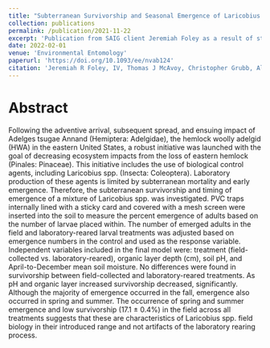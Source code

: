```yaml
---
title: "Subterranean Survivorship and Seasonal Emergence of Laricobius spp. (Coleoptera: Derodontidae), Biological Control Agents for the Hemlock Woolly Adelgid"
collection: publications
permalink: /publication/2021-11-22
excerpt: 'Publication from SAIG client Jeremiah Foley as a result of statistical consulting I performed while working there.'
date: 2022-02-01
venue: 'Environmental Entomology'
paperurl: 'https://doi.org/10.1093/ee/nvab124'
citation: 'Jeremiah R Foley, IV, Thomas J McAvoy, Christopher Grubb, Albert E Mayfield, III, Brian Strahm, Scott M Salom. (2022). &quot;Subterranean Survivorship and Seasonal Emergence of Laricobius spp. (Coleoptera: Derodontidae), Biological Control Agents for the Hemlock Woolly Adelgid.&quot; <i>Environmental Entomology</i>. 51(1).'
---
```


Abstract
======
Following the adventive arrival, subsequent spread, and ensuing impact of Adelges tsugae Annand (Hemiptera: Adelgidae), the hemlock woolly adelgid (HWA) in the eastern United States, a robust initiative was launched with the goal of decreasing ecosystem impacts from the loss of eastern hemlock (Pinales: Pinaceae). This initiative includes the use of biological control agents, including Laricobius spp. (Insecta: Coleoptera). Laboratory production of these agents is limited by subterranean mortality and early emergence. Therefore, the subterranean survivorship and timing of emergence of a mixture of Laricobius spp. was investigated. PVC traps internally lined with a sticky card and covered with a mesh screen were inserted into the soil to measure the percent emergence of adults based on the number of larvae placed within. The number of emerged adults in the field and laboratory-reared larval treatments was adjusted based on emergence numbers in the control and used as the response variable. Independent variables included in the final model were: treatment (field-collected vs. laboratory-reared), organic layer depth (cm), soil pH, and April-to-December mean soil moisture. No differences were found in survivorship between field-collected and laboratory-reared treatments. As pH and organic layer increased survivorship decreased, significantly. Although the majority of emergence occurred in the fall, emergence also occurred in spring and summer. The occurrence of spring and summer emergence and low survivorship (17.1 ± 0.4%) in the field across all treatments suggests that these are characteristics of Laricobius spp. field biology in their introduced range and not artifacts of the laboratory rearing process.
